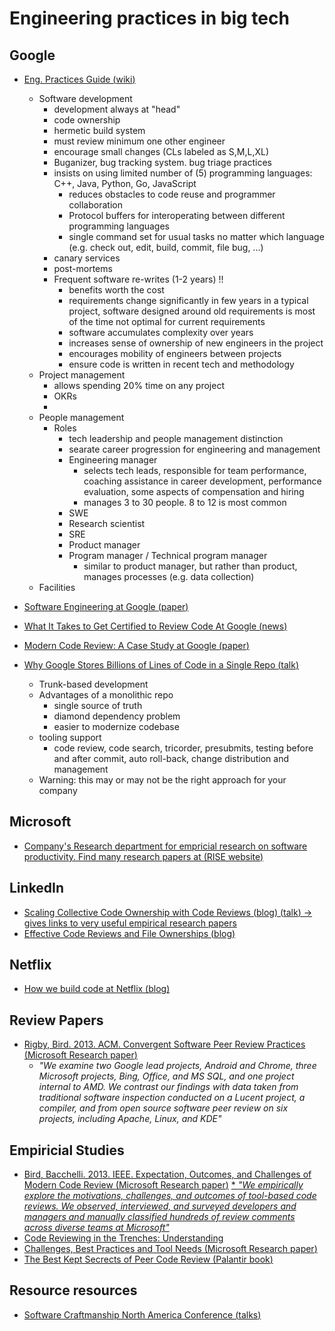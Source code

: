 # Engineering practices in big tech

## Google
* <ins>Eng. Practices Guide ([wiki](https://google.github.io/eng-practices/))</ins>
   * Software development
     * development always at "head"
     * code ownership
     * hermetic build system
     * must review minimum one other engineer
     * encourage small changes (CLs labeled as S,M,L,XL)
     * Buganizer, bug tracking system. bug triage practices
     * insists on using limited number of (5) programming languages: C++, Java, Python, Go, JavaScript
          * reduces obstacles to code reuse and programmer collaboration
          * Protocol buffers for interoperating between different programming languages
          * single command set for usual tasks no matter which language (e.g. check out, edit, build, commit, file bug, ...)
      * canary services
      * post-mortems
      * Frequent software re-writes (1-2 years) !!
          * benefits worth the cost
          * requirements change significantly in few years in a typical project, software designed around old requirements is most of the time not optimal for current requirements
          * software accumulates complexity over years
          * increases sense of ownership of new engineers in the project
          * encourages mobility of engineers between projects
          * ensure code is written in recent tech and methodology
    * Project management
       * allows spending 20% time on any project
       * OKRs
       * 
    * People management
       * Roles
          * tech leadership and people management distinction
          * searate career progression for engineering and management
          * Engineering manager
             * selects tech leads, responsible for team performance, coaching assistance in career development, performance evaluation, some aspects of compensation and hiring
             * manages 3 to 30 people. 8 to 12 is most common
          * SWE
          * Research scientist
          * SRE
          * Product manager
          * Program manager / Technical program manager
            * similar to product manager, but rather than product, manages processes (e.g. data collection)
    * Facilities
      
        
    
    
        
* <ins>Software Engineering at Google ([paper](https://arxiv.org/pdf/1702.01715.pdf))</ins>
* <ins>What It Takes to Get Certified to Review Code At Google ([news](https://dev.to/pullrequest/getting-the-certification-to-review-code-at-google-55ng))</ins>
* <ins>Modern Code Review: A Case Study at Google ([paper](https://storage.googleapis.com/pub-tools-public-publication-data/pdf/80735342aebcbfc8af4878373f842c25323cb985.pdf))</ins>
* <ins>Why Google Stores Billions of Lines of Code in a Single Repo ([talk](https://www.youtube.com/watch?v=W71BTkUbdqE))</ins>
   * Trunk-based development
   * Advantages of a monolithic repo
      * single source of truth
      * diamond dependency problem
      * easier to modernize codebase
   * tooling support
      * code review, code search, tricorder, presubmits, testing before and after commit, auto roll-back, change distribution and management
   * Warning: this may or may not be the right approach for your company
      

## Microsoft
* <ins>Company's Research department for empricial research on software productivity. Find many research papers at ([RISE website](https://www.microsoft.com/en-us/research/group/research-software-engineering-rise/))</ins>

## LinkedIn
* <ins>Scaling Collective Code Ownership with Code Reviews ([blog](https://engineering.linkedin.com/blog/2018/06/scaling-collective-code-ownership-with-code-reviews)) ([talk](https://scna.softwarecraftsmanship.org/#7)) -> gives links to very useful empirical research papers</ins>
* <ins>Effective Code Reviews and File Ownerships ([blog](https://engineering.linkedin.com/blog/2016/01/effective-code-reviews-and-file-ownerships))</ins>

## Netflix
* <ins>How we build code at Netflix ([blog](https://medium.com/netflix-techblog/how-we-build-code-at-netflix-c5d9bd727f15))</ins>

## Review Papers
* <ins>Rigby, Bird. 2013. ACM. Convergent Software Peer Review Practices ([Microsoft Research paper](https://www.microsoft.com/en-us/research/publication/convergent-software-peer-review-practices/))</ins>
    * *"We examine two Google lead projects, Android and Chrome, three Microsoft projects, Bing, Office, and MS SQL, and one project internal to AMD. We contrast our findings with data taken from traditional software inspection conducted on a Lucent project, a compiler, and from open source software peer review on six projects, including Apache, Linux, and KDE"*

## Empiricial Studies
* <ins>Bird, Bacchelli. 2013. IEEE. Expectation, Outcomes, and Challenges of Modern Code Review ([Microsoft Research paper](https://www.microsoft.com/en-us/research/publication/expectations-outcomes-and-challenges-of-modern-code-review/))</ins>
  <ins>  * *"We empirically explore the motivations, challenges, and outcomes of tool-based code reviews. We observed, interviewed, and surveyed developers and managers and manually classified hundreds of review comments across diverse teams at Microsoft"*</ins>
* <ins>Code Reviewing in the Trenches: Understanding</ins>
* <ins>Challenges, Best Practices and Tool Needs ([Microsoft Research paper](https://www.microsoft.com/en-us/research/wp-content/uploads/2016/05/MS-Code-Review-Tech-Report-MSR-TR-2016-27.pdf))</ins>
* <ins>The Best Kept Secrects of Peer Code Review ([Palantir book](https://smartbear.com/resources/ebooks/best-kept-secrets-of-code-review/))</ins>

## Resource resources
* <ins>Software Craftmanship North America Conference ([talks](https://scna.softwarecraftsmanship.org/#7))</ins>
